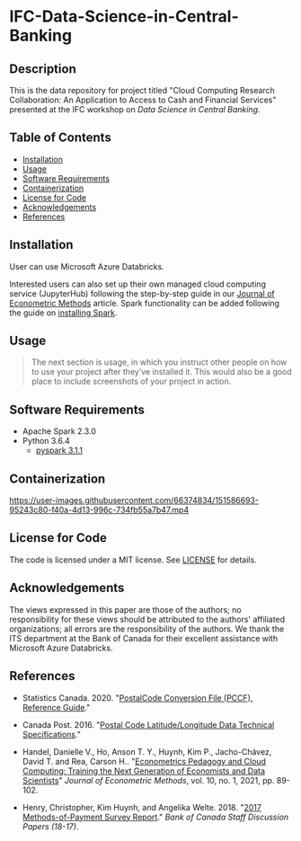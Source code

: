 # IFC-Data-Science-in-Central-Banking

## Description
This is the data repository for project titled "Cloud Computing Research Collaboration: An Application to Access to Cash and Financial Services" presented at the IFC workshop on *Data Science in Central Banking*.

## Table of Contents
- [Installation](#Installation)
- [Usage](#Usage)
- [Software Requirements](#Software-Requirements)
- [Containerization](#Containerization)
- [License for Code](#License-for-Code)
- [Acknowledgements](#Acknowledgements)
- [References](#References)

## Installation
User can use Microsoft Azure Databricks.

Interested users can also set up their own managed cloud computing service (JupyterHub) following the step-by-step guide in our [Journal of Econometric Methods](https://doi.org/10.1515/jem-2020-0012) article. Spark functionality can be added following the guide on [installing Spark](spark_installation.md).

## Usage
> The next section is usage, in which you instruct other people on how to use your project after they’ve installed it. This would also be a good place to include screenshots of your project in action.

## Software Requirements
- Apache Spark 2.3.0
- Python 3.6.4
  - [pyspark 3.1.1](https://spark.apache.org/docs/latest/api/python/) 

## Containerization
https://user-images.githubusercontent.com/66374834/151586693-95243c80-f40a-4d13-996c-734fb55a7b47.mp4

## License for Code
The code is licensed under a MIT license. See [LICENSE](LICENSE) for details.

## Acknowledgements
The views expressed in this paper are those of the authors; no responsibility for these views should be attributed to the authors' affiliated organizations; all errors are the responsibility of the authors. We thank the ITS department at the Bank of Canada for their excellent assistance with Microsoft Azure Databricks. 

## References
- Statistics Canada. 2020. "[PostalCode Conversion File (PCCF), Reference Guide](https://www.canadapost-postescanada.ca/cpc/doc/en/marketing/postal-code-conversion-file-reference-guide.pdf)."

- Canada Post. 2016. "[Postal Code Latitude/Longitude Data Technical Specifications](https://www.canadapost-postescanada.ca/cpo/mc/assets/pdf/business/pc_latLong_specs_en.pdf)."

- Handel, Danielle V., Ho, Anson T. Y., Huynh, Kim P., Jacho-Chávez, David T. and Rea, Carson H.. "[Econometrics Pedagogy and Cloud Computing: Training the Next Generation of Economists and Data Scientists](https://doi.org/10.1515/jem-2020-0012)" *Journal of Econometric Methods*, vol. 10, no. 1, 2021, pp. 89-102.

- Henry, Christopher, Kim Huynh, and Angelika Welte. 2018. "[2017 Methods-of-Payment Survey Report](https://www.bankofcanada.ca/2018/12/staff-discussion-paper-2018-17/)." *Bank of Canada Staff Discussion Papers (18-17)*.
